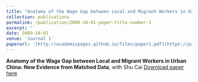 ```yaml
---
title: "Anatomy of the Wage Gap between Local and Migrant Workers in Urban China: New Evidence from Matched Data"
collection: publications
permalink: /publication/2009-10-01-paper-title-number-1
excerpt: ''
date: 2009-10-01
venue: 'Journal 1'
paperurl: '[http://academicpages.github.io/files/paper1.pdf](https://papers.ssrn.com/sol3/papers.cfm?abstract_id=3933758)'
---
```

**Anatomy of the Wage Gap between Local and Migrant Workers in Urban China: New Evidence from Matched Data**, with Shu Cai
[Download paper here](http://academicpages.github.io/files/paper1.pdf)
